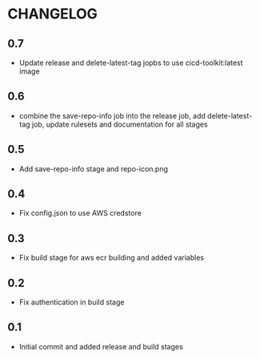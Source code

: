 # CHANGELOG

## 0.7

- Update release and delete-latest-tag jopbs to use cicd-toolkit:latest image

## 0.6

- combine the save-repo-info job into the release job, add delete-latest-tag job, update rulesets and documentation for all stages

## 0.5

- Add save-repo-info stage and repo-icon.png

## 0.4

- Fix config.json to use AWS credstore

## 0.3

- Fix build stage for aws ecr building and added variables

## 0.2

- Fix authentication in build stage

## 0.1

- Initial commit and added release and build stages
